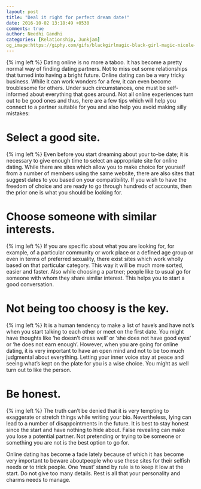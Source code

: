 ```yaml
---
layout: post
title: "Deal it right for perfect dream date!"
date: 2016-10-02 13:18:49 +0530
comments: true
author: Needhi Gandhi
categories: [Relationship, Junkjam]
og_image:https://giphy.com/gifs/blackgirlmagic-black-girl-magic-nicole-beharie-l46CmqkLcgQzM9yBG
---
```


{% img left %}
Dating online is no more a taboo. It has become a pretty normal way of finding dating partners. Not to miss out some relationships that turned into having a bright future. 
Online dating can be a very tricky business. While it can work wonders for a few, it can even become troublesome for others. Under such circumstances, one must be self-informed about everything that goes around. 
Not all online experiences turn out to be good ones and thus, here are a few tips which will help you connect to a partner suitable for you and also help you avoid making silly mistakes:

<!---more--->

# Select a good site.
{% img left %}
Even before you start dreaming about your to-be date; it is necessary to give enough time to select an appropriate site for online dating. While there are sites which allow you to make choice for yourself from a number of members using the same website, there are also sites that suggest dates to you based on your compatibility. 
If you wish to have the freedom of choice and are ready to go through hundreds of accounts, then the prior one is what you should be looking for.


# Choose someone with similar interests.
{% img left %}
If you are specific about what you are looking for, for example, of a particular community or work place or a defined age group or even in terms of preferred sexuality, there exist sites which work wholly based on that particular category.
This way it will be much more sorted, easier and faster. Also while choosing a partner; people like to usual go for someone with whom they share similar interest. This helps you to start a good conversation.

# Not being too choosy is the key.
{% img left %}
It is a human tendency to make a list of have’s and have not’s when you start talking to each other or meet on the first date. You might have thoughts like ‘he doesn’t dress well’ or ‘she does not have good eyes’ or ‘he does not earn enough’.
However, when you are going for online dating, it is very important to have an open mind and not to be too much judgmental about everything. Letting your inner voice stay at peace and seeing what’s kept on the plate for you is a wise choice. You might as well turn out to like the person.

# Be honest.
{% img left %}
The truth can’t be denied that it is very tempting to exaggerate or stretch things while writing your bio. Nevertheless, lying can lead to a number of disappointments in the future. It is best to stay honest since the start and have nothing to hide about. 
False revealing can make you lose a potential partner. Not pretending or trying to be someone or something you are not is the best option to go for.

Online dating has become a fade lately because of which it has become very important to beware aboutpeople who use these sites for their selfish needs or to trick people. One ‘must’ stand by rule is to keep it low at the start. Do not give too many details. 
Rest is all that your personality and charms needs to manage.

